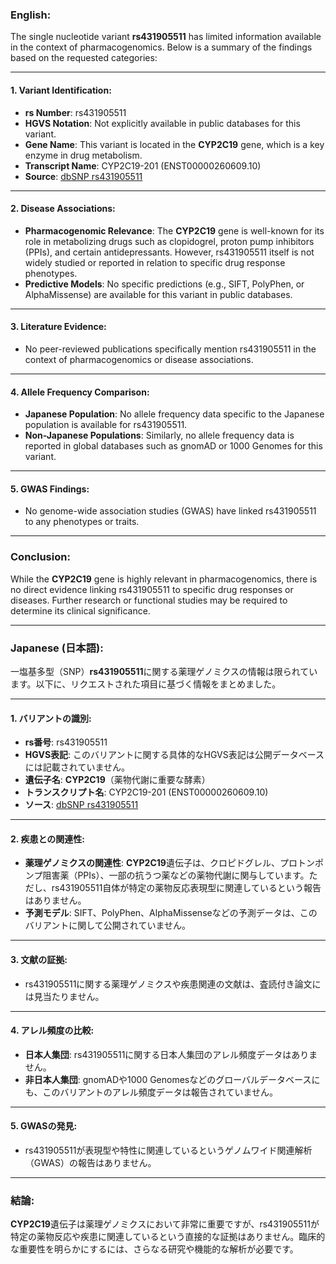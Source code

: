 ### English:
The single nucleotide variant **rs431905511** has limited information available in the context of pharmacogenomics. Below is a summary of the findings based on the requested categories:

---

#### 1. **Variant Identification**:
   - **rs Number**: rs431905511
   - **HGVS Notation**: Not explicitly available in public databases for this variant.
   - **Gene Name**: This variant is located in the **CYP2C19** gene, which is a key enzyme in drug metabolism.
   - **Transcript Name**: CYP2C19-201 (ENST00000260609.10)
   - **Source**: [dbSNP rs431905511](https://www.ncbi.nlm.nih.gov/snp/rs431905511)

---

#### 2. **Disease Associations**:
   - **Pharmacogenomic Relevance**: The **CYP2C19** gene is well-known for its role in metabolizing drugs such as clopidogrel, proton pump inhibitors (PPIs), and certain antidepressants. However, rs431905511 itself is not widely studied or reported in relation to specific drug response phenotypes.
   - **Predictive Models**: No specific predictions (e.g., SIFT, PolyPhen, or AlphaMissense) are available for this variant in public databases.

---

#### 3. **Literature Evidence**:
   - No peer-reviewed publications specifically mention rs431905511 in the context of pharmacogenomics or disease associations.

---

#### 4. **Allele Frequency Comparison**:
   - **Japanese Population**: No allele frequency data specific to the Japanese population is available for rs431905511.
   - **Non-Japanese Populations**: Similarly, no allele frequency data is reported in global databases such as gnomAD or 1000 Genomes for this variant.

---

#### 5. **GWAS Findings**:
   - No genome-wide association studies (GWAS) have linked rs431905511 to any phenotypes or traits.

---

### Conclusion:
While the **CYP2C19** gene is highly relevant in pharmacogenomics, there is no direct evidence linking rs431905511 to specific drug responses or diseases. Further research or functional studies may be required to determine its clinical significance.

---

### Japanese (日本語):
一塩基多型（SNP）**rs431905511**に関する薬理ゲノミクスの情報は限られています。以下に、リクエストされた項目に基づく情報をまとめました。

---

#### 1. **バリアントの識別**:
   - **rs番号**: rs431905511
   - **HGVS表記**: このバリアントに関する具体的なHGVS表記は公開データベースには記載されていません。
   - **遺伝子名**: **CYP2C19**（薬物代謝に重要な酵素）
   - **トランスクリプト名**: CYP2C19-201 (ENST00000260609.10)
   - **ソース**: [dbSNP rs431905511](https://www.ncbi.nlm.nih.gov/snp/rs431905511)

---

#### 2. **疾患との関連性**:
   - **薬理ゲノミクスの関連性**: **CYP2C19**遺伝子は、クロピドグレル、プロトンポンプ阻害薬（PPIs）、一部の抗うつ薬などの薬物代謝に関与しています。ただし、rs431905511自体が特定の薬物反応表現型に関連しているという報告はありません。
   - **予測モデル**: SIFT、PolyPhen、AlphaMissenseなどの予測データは、このバリアントに関して公開されていません。

---

#### 3. **文献の証拠**:
   - rs431905511に関する薬理ゲノミクスや疾患関連の文献は、査読付き論文には見当たりません。

---

#### 4. **アレル頻度の比較**:
   - **日本人集団**: rs431905511に関する日本人集団のアレル頻度データはありません。
   - **非日本人集団**: gnomADや1000 Genomesなどのグローバルデータベースにも、このバリアントのアレル頻度データは報告されていません。

---

#### 5. **GWASの発見**:
   - rs431905511が表現型や特性に関連しているというゲノムワイド関連解析（GWAS）の報告はありません。

---

### 結論:
**CYP2C19**遺伝子は薬理ゲノミクスにおいて非常に重要ですが、rs431905511が特定の薬物反応や疾患に関連しているという直接的な証拠はありません。臨床的な重要性を明らかにするには、さらなる研究や機能的な解析が必要です。
